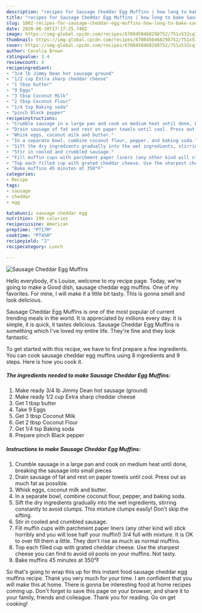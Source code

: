 ```yaml
---
description: "recipes for Sausage Cheddar Egg Muffins | how long to bake Sausage Cheddar Egg Muffins"
title: "recipes for Sausage Cheddar Egg Muffins | how long to bake Sausage Cheddar Egg Muffins"
slug: 1002-recipes-for-sausage-cheddar-egg-muffins-how-long-to-bake-sausage-cheddar-egg-muffins
date: 2020-06-30T17:17:25.748Z
image: https://img-global.cpcdn.com/recipes/6708450468298752/751x532cq70/sausage-cheddar-egg-muffins-recipe-main-photo.jpg
thumbnail: https://img-global.cpcdn.com/recipes/6708450468298752/751x532cq70/sausage-cheddar-egg-muffins-recipe-main-photo.jpg
cover: https://img-global.cpcdn.com/recipes/6708450468298752/751x532cq70/sausage-cheddar-egg-muffins-recipe-main-photo.jpg
author: Cecelia Brown
ratingvalue: 3.4
reviewcount: 4
recipeingredient:
- "3/4 lb Jimmy Dean hot sausage ground"
- "1/2 cup Extra sharp cheddar cheese"
- "1 tbsp butter"
- "9 Eggs"
- "3 tbsp Coconut Milk"
- "2 tbsp Coconut Flour"
- "1/4 tsp Baking soda"
- "pinch Black pepper"
recipeinstructions:
- "Crumble sausage in a large pan and cook on medium heat until done, breaking the sausage into small pieces"
- "Drain sausage of fat and rest on paper towels until cool. Press out as much fat as possible."
- "Whisk eggs, coconut milk and butter."
- "In a separate bowl, combine coconut flour, pepper, and baking soda."
- "Sift the dry ingredients gradually into the wet ingredients, stirring constantly to avoid clumps. This mixture clumps easily! Don&#39;t skip the sifting."
- "Stir in cooled and crumbled sausage."
- "Fill muffin cups with parchment paper liners (any other kind will stick horribly and you will lose half your muffin!) 3/4 full with mixture. It is OK to over fill them a little. They don&#39;t rise as much as normal muffins."
- "Top each filled cup with grated cheddar cheese. Use the sharpest cheese you can find to avoid oil pools on your muffins. Not tasty."
- "Bake muffins 45 minutes at 350°F"
categories:
- Recipe
tags:
- sausage
- cheddar
- egg

katakunci: sausage cheddar egg 
nutrition: 299 calories
recipecuisine: American
preptime: "PT17M"
cooktime: "PT45M"
recipeyield: "2"
recipecategory: Lunch

---
```



![Sausage Cheddar Egg Muffins](https://img-global.cpcdn.com/recipes/6708450468298752/751x532cq70/sausage-cheddar-egg-muffins-recipe-main-photo.jpg)

Hello everybody, it's Louise, welcome to my recipe page. Today, we're going to make a Good dish, sausage cheddar egg muffins. One of my favorites. For mine, I will make it a little bit tasty. This is gonna smell and look delicious.

Sausage Cheddar Egg Muffins is one of the most popular of current trending meals in the world. It is appreciated by millions every day. It is simple, it is quick, it tastes delicious. Sausage Cheddar Egg Muffins is something which I've loved my entire life. They're fine and they look fantastic.




To get started with this recipe, we have to first prepare a few ingredients. You can cook sausage cheddar egg muffins using 8 ingredients and 9 steps. Here is how you cook it.

<!--inarticleads1-->

##### The ingredients needed to make Sausage Cheddar Egg Muffins:

1. Make ready 3/4 lb Jimmy Dean hot sausage (ground)
1. Make ready 1/2 cup Extra sharp cheddar cheese
1. Get 1 tbsp butter
1. Take 9 Eggs
1. Get 3 tbsp Coconut Milk
1. Get 2 tbsp Coconut Flour
1. Get 1/4 tsp Baking soda
1. Prepare pinch Black pepper




<!--inarticleads2-->

##### Instructions to make Sausage Cheddar Egg Muffins:

1. Crumble sausage in a large pan and cook on medium heat until done, breaking the sausage into small pieces
1. Drain sausage of fat and rest on paper towels until cool. Press out as much fat as possible.
1. Whisk eggs, coconut milk and butter.
1. In a separate bowl, combine coconut flour, pepper, and baking soda.
1. Sift the dry ingredients gradually into the wet ingredients, stirring constantly to avoid clumps. This mixture clumps easily! Don&#39;t skip the sifting.
1. Stir in cooled and crumbled sausage.
1. Fill muffin cups with parchment paper liners (any other kind will stick horribly and you will lose half your muffin!) 3/4 full with mixture. It is OK to over fill them a little. They don&#39;t rise as much as normal muffins.
1. Top each filled cup with grated cheddar cheese. Use the sharpest cheese you can find to avoid oil pools on your muffins. Not tasty.
1. Bake muffins 45 minutes at 350°F




So that's going to wrap this up for this instant food sausage cheddar egg muffins recipe. Thank you very much for your time. I am confident that you will make this at home. There is gonna be interesting food at home recipes coming up. Don't forget to save this page on your browser, and share it to your family, friends and colleague. Thank you for reading. Go on get cooking!
